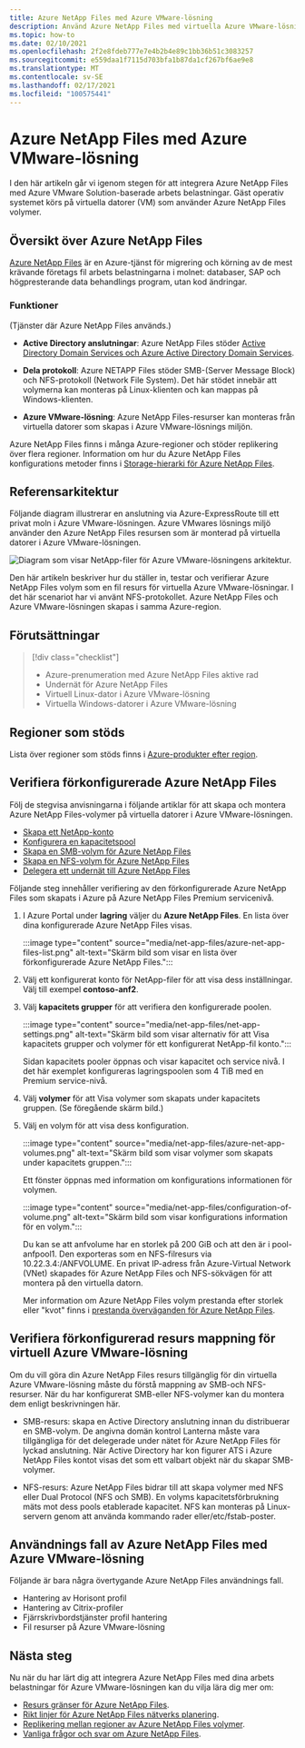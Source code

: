 ```yaml
---
title: Azure NetApp Files med Azure VMware-lösning
description: Använd Azure NetApp Files med virtuella Azure VMware-lösningar för att migrera och synkronisera data mellan lokala servrar, virtuella Azure VMware-lösningar och moln infrastrukturer.
ms.topic: how-to
ms.date: 02/10/2021
ms.openlocfilehash: 2f2e8fdeb777e7e4b2b4e89c1bb36b51c3083257
ms.sourcegitcommit: e559daa1f7115d703bfa1b87da1cf267bf6ae9e8
ms.translationtype: MT
ms.contentlocale: sv-SE
ms.lasthandoff: 02/17/2021
ms.locfileid: "100575441"
---
```

# <a name="azure-netapp-files-with-azure-vmware-solution"></a>Azure NetApp Files med Azure VMware-lösning

I den här artikeln går vi igenom stegen för att integrera Azure NetApp Files med Azure VMware Solution-baserade arbets belastningar. Gäst operativ systemet körs på virtuella datorer (VM) som använder Azure NetApp Files volymer. 

## <a name="azure-netapp-files-overview"></a>Översikt över Azure NetApp Files

[Azure NetApp Files](../azure-netapp-files/azure-netapp-files-introduction.md) är en Azure-tjänst för migrering och körning av de mest krävande företags fil arbets belastningarna i molnet: databaser, SAP och högpresterande data behandlings program, utan kod ändringar.

### <a name="features"></a>Funktioner
(Tjänster där Azure NetApp Files används.)

- **Active Directory anslutningar**: Azure NetApp Files stöder [Active Directory Domain Services och Azure Active Directory Domain Services](../azure-netapp-files/create-active-directory-connections.md#decide-which-domain-services-to-use).

- **Dela protokoll**: Azure NETAPP Files stöder SMB-(Server Message Block) och NFS-protokoll (Network File System). Det här stödet innebär att volymerna kan monteras på Linux-klienten och kan mappas på Windows-klienten.

- **Azure VMware-lösning**: Azure NetApp Files-resurser kan monteras från virtuella datorer som skapas i Azure VMware-lösnings miljön.

Azure NetApp Files finns i många Azure-regioner och stöder replikering över flera regioner. Information om hur du Azure NetApp Files konfigurations metoder finns i [Storage-hierarki för Azure NetApp Files](../azure-netapp-files/azure-netapp-files-understand-storage-hierarchy.md).

## <a name="reference-architecture"></a>Referensarkitektur

Följande diagram illustrerar en anslutning via Azure-ExpressRoute till ett privat moln i Azure VMware-lösningen. Azure VMwares lösnings miljö använder den Azure NetApp Files resursen som är monterad på virtuella datorer i Azure VMware-lösningen.

![Diagram som visar NetApp-filer för Azure VMware-lösningens arkitektur.](media/net-app-files/net-app-files-topology.png)

Den här artikeln beskriver hur du ställer in, testar och verifierar Azure NetApp Files volym som en fil resurs för virtuella Azure VMware-lösningar. I det här scenariot har vi använt NFS-protokollet. Azure NetApp Files och Azure VMware-lösningen skapas i samma Azure-region.

## <a name="prerequisites"></a>Förutsättningar 

> [!div class="checklist"]
> * Azure-prenumeration med Azure NetApp Files aktive rad
> * Undernät för Azure NetApp Files
> * Virtuell Linux-dator i Azure VMware-lösning
> * Virtuella Windows-datorer i Azure VMware-lösning

## <a name="regions-supported"></a>Regioner som stöds

Lista över regioner som stöds finns i [Azure-produkter efter region](https://azure.microsoft.com/global-infrastructure/services/?products=netapp,azure-vmware&regions=all).

## <a name="verify-pre-configured-azure-netapp-files"></a>Verifiera förkonfigurerade Azure NetApp Files 

Följ de stegvisa anvisningarna i följande artiklar för att skapa och montera Azure NetApp Files-volymer på virtuella datorer i Azure VMware-lösningen.

- [Skapa ett NetApp-konto](../azure-netapp-files/azure-netapp-files-create-netapp-account.md)
- [Konfigurera en kapacitetspool](../azure-netapp-files/azure-netapp-files-set-up-capacity-pool.md)
- [Skapa en SMB-volym för Azure NetApp Files](../azure-netapp-files/azure-netapp-files-create-volumes-smb.md)
- [Skapa en NFS-volym för Azure NetApp Files](../azure-netapp-files/azure-netapp-files-create-volumes.md)
- [Delegera ett undernät till Azure NetApp Files](../azure-netapp-files/azure-netapp-files-delegate-subnet.md)

Följande steg innehåller verifiering av den förkonfigurerade Azure NetApp Files som skapats i Azure på Azure NetApp Files Premium servicenivå.

1. I Azure Portal under **lagring** väljer du **Azure NetApp Files**. En lista över dina konfigurerade Azure NetApp Files visas. 

    :::image type="content" source="media/net-app-files/azure-net-app-files-list.png" alt-text="Skärm bild som visar en lista över förkonfigurerade Azure NetApp Files."::: 

2. Välj ett konfigurerat konto för NetApp-filer för att visa dess inställningar. Välj till exempel **contoso-anf2**. 

3. Välj **kapacitets grupper** för att verifiera den konfigurerade poolen. 

    :::image type="content" source="media/net-app-files/net-app-settings.png" alt-text="Skärm bild som visar alternativ för att Visa kapacitets grupper och volymer för ett konfigurerat NetApp-fil konto.":::

    Sidan kapacitets pooler öppnas och visar kapacitet och service nivå. I det här exemplet konfigureras lagringspoolen som 4 TiB med en Premium service-nivå.

4. Välj **volymer** för att Visa volymer som skapats under kapacitets gruppen. (Se föregående skärm bild.)

5. Välj en volym för att visa dess konfiguration.  

    :::image type="content" source="media/net-app-files/azure-net-app-volumes.png" alt-text="Skärm bild som visar volymer som skapats under kapacitets gruppen.":::

    Ett fönster öppnas med information om konfigurations informationen för volymen.

    :::image type="content" source="media/net-app-files/configuration-of-volume.png" alt-text="Skärm bild som visar konfigurations information för en volym.":::

    Du kan se att anfvolume har en storlek på 200 GiB och att den är i pool-anfpool1. Den exporteras som en NFS-filresurs via 10.22.3.4:/ANFVOLUME. En privat IP-adress från Azure-Virtual Network (VNet) skapades för Azure NetApp Files och NFS-sökvägen för att montera på den virtuella datorn.

    Mer information om Azure NetApp Files volym prestanda efter storlek eller "kvot" finns i [prestanda överväganden för Azure NetApp Files](../azure-netapp-files/azure-netapp-files-performance-considerations.md). 

## <a name="verify-pre-configured-azure-vmware-solution-vm-share-mapping"></a>Verifiera förkonfigurerad resurs mappning för virtuell Azure VMware-lösning

Om du vill göra din Azure NetApp Files resurs tillgänglig för din virtuella Azure VMware-lösning måste du förstå mappning av SMB-och NFS-resurser. När du har konfigurerat SMB-eller NFS-volymer kan du montera dem enligt beskrivningen här.

- SMB-resurs: skapa en Active Directory anslutning innan du distribuerar en SMB-volym. De angivna domän kontrol Lanterna måste vara tillgängliga för det delegerade under nätet för Azure NetApp Files för lyckad anslutning. När Active Directory har kon figurer ATS i Azure NetApp Files kontot visas det som ett valbart objekt när du skapar SMB-volymer.

- NFS-resurs: Azure NetApp Files bidrar till att skapa volymer med NFS eller Dual Protocol (NFS och SMB). En volyms kapacitetsförbrukning mäts mot dess pools etablerade kapacitet. NFS kan monteras på Linux-servern genom att använda kommando rader eller/etc/fstab-poster.

## <a name="use-cases-of-azure-netapp-files-with-azure-vmware-solution"></a>Användnings fall av Azure NetApp Files med Azure VMware-lösning

Följande är bara några övertygande Azure NetApp Files användnings fall. 
- Hantering av Horisont profil
- Hantering av Citrix-profiler
- Fjärrskrivbordstjänster profil hantering
- Fil resurser på Azure VMware-lösning

## <a name="next-steps"></a>Nästa steg

Nu när du har lärt dig att integrera Azure NetApp Files med dina arbets belastningar för Azure VMware-lösningen kan du vilja lära dig mer om:

- [Resurs gränser för Azure NetApp Files](../azure-netapp-files/azure-netapp-files-resource-limits.md#resource-limits).
- [Rikt linjer för Azure NetApp Files nätverks planering](../azure-netapp-files/azure-netapp-files-network-topologies.md).
- [Replikering mellan regioner av Azure NetApp Files volymer](../azure-netapp-files/cross-region-replication-introduction.md). 
- [Vanliga frågor och svar om Azure NetApp Files](../azure-netapp-files/azure-netapp-files-faqs.md).
